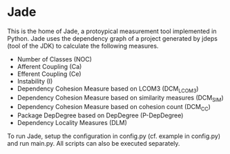 # Jade

This is the home of Jade, a protoypical measurement tool implemented in Python.
Jade uses the dependency graph of a project generated by jdeps (tool of the JDK) to calculate the following measures.

- Number of Classes (NOC)
- Afferent Coupling (Ca)
- Efferent Coupling (Ce)
- Instability (I)
- Dependency Cohesion Measure based on LCOM3 (DCM<sub>LCOM3</sub>)
- Dependency Cohesion Measure based on similarity measures (DCM<sub>SIM</sub>)
- Dependency Cohesion Measure based on cohesion count (DCM<sub>CC</sub>)
- Package DepDegree based on DepDegree (P-DepDegree)
- Dependency Locality Measures (DLM)

To run Jade, setup the configuration in config.py (cf. example in config.py) and run main.py.
All scripts can also be executed separately.
